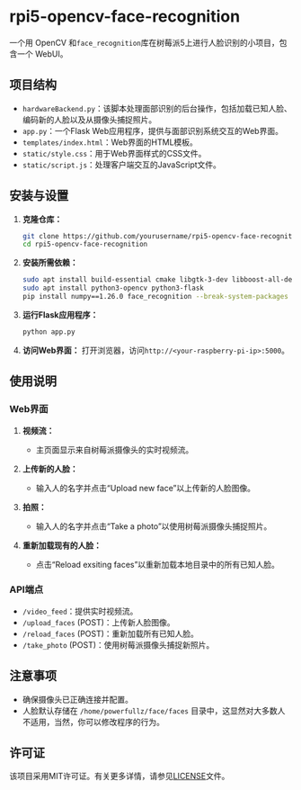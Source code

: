 # rpi5-opencv-face-recognition

一个用 OpenCV 和`face_recognition`库在树莓派5上进行人脸识别的小项目，包含一个 WebUI。

## 项目结构

- `hardwareBackend.py`：该脚本处理面部识别的后台操作，包括加载已知人脸、编码新的人脸以及从摄像头捕捉照片。
- `app.py`：一个Flask Web应用程序，提供与面部识别系统交互的Web界面。
- `templates/index.html`：Web界面的HTML模板。
- `static/style.css`：用于Web界面样式的CSS文件。
- `static/script.js`：处理客户端交互的JavaScript文件。

## 安装与设置

1. **克隆仓库：**
   ```bash
   git clone https://github.com/yourusername/rpi5-opencv-face-recognition.git
   cd rpi5-opencv-face-recognition
   ```

2. **安装所需依赖：**

   ```bash
   sudo apt install build-essential cmake libgtk-3-dev libboost-all-dev
   sudo apt install python3-opencv python3-flask
   pip install numpy==1.26.0 face_recognition --break-system-packages   # 注意 numpy 需安装 1.x 版本，以及安装时需要加 --break-system-packages
   ```

3. **运行Flask应用程序：**
   ```bash
   python app.py
   ```

4. **访问Web界面：**
   打开浏览器，访问`http://<your-raspberry-pi-ip>:5000`。

## 使用说明

### Web界面

1. **视频流：**
   - 主页面显示来自树莓派摄像头的实时视频流。

2. **上传新的人脸：**
   - 输入人的名字并点击“Upload new face”以上传新的人脸图像。

3. **拍照：**
   - 输入人的名字并点击“Take a photo”以使用树莓派摄像头捕捉照片。

4. **重新加载现有的人脸：**
   - 点击“Reload exsiting faces”以重新加载本地目录中的所有已知人脸。

### API端点

- `/video_feed`：提供实时视频流。
- `/upload_faces` (POST)：上传新人脸图像。
- `/reload_faces` (POST)：重新加载所有已知人脸。
- `/take_photo` (POST)：使用树莓派摄像头捕捉新照片。

## 注意事项

- 确保摄像头已正确连接并配置。
- 人脸默认存储在 `/home/powerfullz/face/faces` 目录中，这显然对大多数人不适用，当然，你可以修改程序的行为。

## 许可证

该项目采用MIT许可证。有关更多详情，请参见[LICENSE](LICENSE)文件。